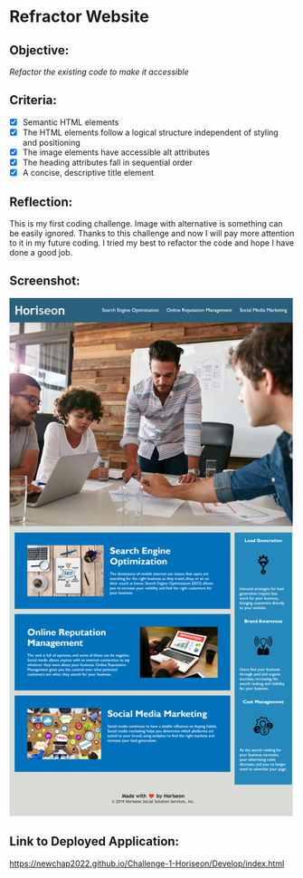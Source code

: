 # Refractor Website
## Objective:
*Refactor the existing code to make it accessible*
## Criteria:
- [x] Semantic HTML elements 
- [x] The HTML elements follow a logical structure independent of styling and positioning
- [x] The image elements have accessible alt attributes
- [x] The heading attributes fall in sequential order
- [x] A concise, descriptive title element
## Reflection:
This is my first coding challenge. Image with alternative is something can be easily ignored. Thanks to this challenge and now I will pay more attention to it in my future coding. I tried my best to refactor the code and hope I have done a good job.
## Screenshot:
<img src="./Develop/assets/images/Horiseon-Homepage-Screenshot.png" alt="Webpage screenshot" width="501" height="915"/>

## Link to Deployed Application:
https://newchap2022.github.io/Challenge-1-Horiseon/Develop/index.html
